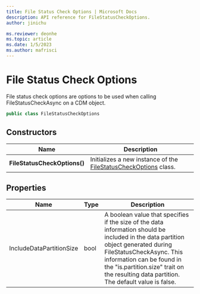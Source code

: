 ```yaml
---
title: File Status Check Options | Microsoft Docs
description: API reference for FileStatusCheckOptions.
author: jinichu

ms.reviewer: deonhe 
ms.topic: article
ms.date: 1/5/2023
ms.author: mafrisci
---
```


# File Status Check Options

File status check options are options to be used when calling FileStatusCheckAsync on a CDM object.

```csharp
public class FileStatusCheckOptions
```

## Constructors
|Name|Description|
|---|---|
|**FileStatusCheckOptions()**|Initializes a new instance of the [FileStatusCheckOptions](filestatuscheckoptions.md) class.|

## Properties
|Name|Type|Description|
|---|---|---|
|IncludeDataPartitionSize|bool|A boolean value that specifies if the size of the data information should be included in the data partition object generated during FileStatusCheckAsync. This information can be found in the "is.partition.size" trait on the resulting data partition. The default value is false.|
